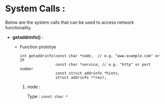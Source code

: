 # System Calls :

Below are the system calls that can be used to access network functionality.

* **getaddrinfo()** :
  
  * Function prototye

    ```
    int getaddrinfo(const char *node,  // e.g. "www.example.com" or IP
                    const char *service, // e.g. "http" or port number
                    const struct addrinfo *hints,
                    struct addrinfo **res);
    ```

    1. node :

        Type : `const char *`